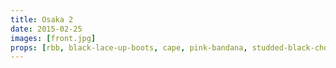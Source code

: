 ```yaml
---
title: Osaka 2
date: 2015-02-25
images: [front.jpg]
props: [rbb, black-lace-up-boots, cape, pink-bandana, studded-black-choker, pink-hello-kitty-chair, chop-sticks, freddie-mustache]
---
```

